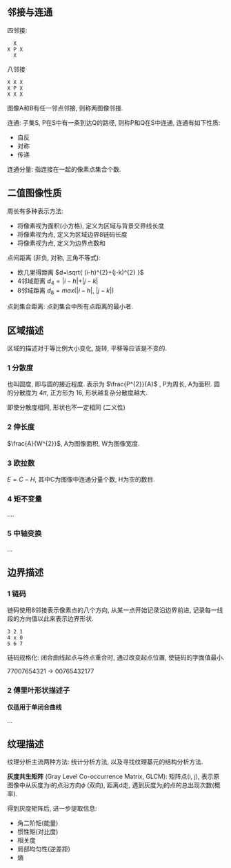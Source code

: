 ## 邻接与连通

四邻接:

```
  X
X P X
  X
```

八邻接

```
X X X
X P X
X X X
```

图像A和B有任一邻点邻接, 则称两图像邻接.

连通: 子集S, P在S中有一条到达Q的路径, 则称P和Q在S中连通, 连通有如下性质:
- 自反
- 对称
- 传递

连通分量: 指连接在一起的像素点集合个数.

## 二值图像性质

周长有多种表示方法:
- 将像素视为面积(小方格), 定义为区域与背景交界线长度
- 将像素视为点, 定义为区域边界8链码长度
- 将像素视为点, 定义为边界点数和

点间距离 (非负, 对称, 三角不等式):
- 欧几里得距离 $d=\sqrt{ (i-h)^{2}+(j-k)^{2} }$
- 4邻域距离 $d_{4}=\vert i-h\vert + \vert j-k\vert$
- 8邻域距离 $d_{8}=max(\vert i-h\vert,\ \vert j-k\vert)$

点到集合距离: 点到集合中所有点距离的最小者.

## 区域描述

区域的描述对于等比例大小变化, 旋转, 平移等应该是不变的.

### 1 分散度

也叫圆度, 即与圆的接近程度. 表示为 $\frac{P^{2}}{A}$ , P为周长, A为面积. 圆的分散度为 $4\pi$, 正方形为 16, 形状越复杂分散度越大.

即使分散度相同, 形状也不一定相同 (二义性)

### 2 伸长度

$\frac{A}{W^{2}}$, A为图像面积, W为图像宽度.

### 3 欧拉数

$E=C-H$, 其中C为图像中连通分量个数, H为空的数目.

### 4 矩不变量

....

### 5 中轴变换

...

## 边界描述

### 1 链码

链码使用8邻接表示像素点的八个方向, 从某一点开始记录沿边界前进, 记录每一线段的方向值以此来表示边界形状.

```
3 2 1
4 x 0
5 6 7
```

链码规格化: 闭合曲线起点与终点重合时, 通过改变起点位置, 使链码的字面值最小.

77007654321 -> 00765432177

### 2 傅里叶形状描述子

**仅适用于单闭合曲线**

...

## 纹理描述

纹理分析主流两种方法: 统计分析方法, 以及寻找纹理基元的结构分析方法.

**灰度共生矩阵** (Gray Level Co-occurrence Matrix, GLCM): 矩阵点(i, j), 表示原图像中从灰度为i的点沿方向$\phi$ (双向), 距离d走, 遇到灰度为j的点的总出现次数(概率).

得到灰度矩阵后, 进一步提取信息:
- 角二阶矩(能量)
- 惯性矩(对比度)
- 相关度
- 局部均匀性(逆差距)
- 熵